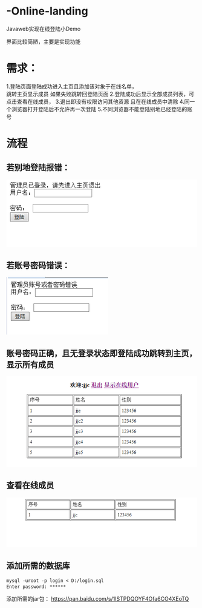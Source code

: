 # -Online-landing
Javaweb实现在线登陆小Demo

界面比较简陋，主要是实现功能
# 需求：
1.登陆页面登陆成功进入主页且添加该对象于在线名单，  
跳转主页显示成员  如果失败跳转回登陆页面 
2.登陆成功后显示全部成员列表，可点击查看在线成员，
3.退出即没有权限访问其他资源 且在在线成员中清除
4.同一个浏览器打开登陆后不允许再一次登陆
5.不同浏览器不能登陆别地已经登陆的账号
 
 
# 流程
## 若别地登陆报错：

![](https://github.com/jjc123/-Online-landing/blob/master/image/1.png?raw=true )
## 若账号密码错误：

![](https://github.com/jjc123/-Online-landing/blob/master/image/4.png?raw=true )

## 账号密码正确，且无登录状态即登陆成功跳转到主页，显示所有成员
![](https://github.com/jjc123/-Online-landing/blob/master/image/2.png?raw=true )

## 查看在线成员
![](https://github.com/jjc123/-Online-landing/blob/master/image/3.png?raw=true )

## 添加所需的数据库
```
mysql -uroot -p login < D:/login.sql
Enter password: ******
```

添加所需的jar包：
https://pan.baidu.com/s/1ISTPDQOYF4Ofa6CO4XEoTQ
